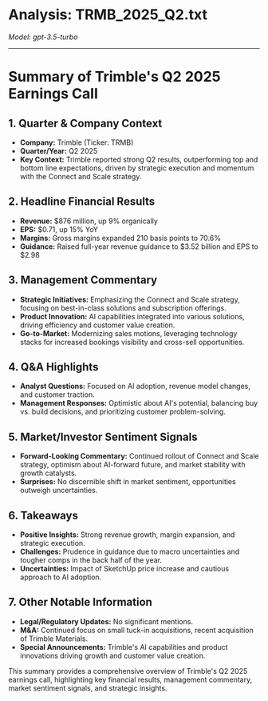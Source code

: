 # Analysis: TRMB_2025_Q2.txt

*Model: gpt-3.5-turbo*

---

# Summary of Trimble's Q2 2025 Earnings Call

## 1. Quarter & Company Context
- **Company:** Trimble (Ticker: TRMB)
- **Quarter/Year:** Q2 2025
- **Key Context:** Trimble reported strong Q2 results, outperforming top and bottom line expectations, driven by strategic execution and momentum with the Connect and Scale strategy.

## 2. Headline Financial Results
- **Revenue:** $876 million, up 9% organically
- **EPS:** $0.71, up 15% YoY
- **Margins:** Gross margins expanded 210 basis points to 70.6%
- **Guidance:** Raised full-year revenue guidance to $3.52 billion and EPS to $2.98

## 3. Management Commentary
- **Strategic Initiatives:** Emphasizing the Connect and Scale strategy, focusing on best-in-class solutions and subscription offerings.
- **Product Innovation:** AI capabilities integrated into various solutions, driving efficiency and customer value creation.
- **Go-to-Market:** Modernizing sales motions, leveraging technology stacks for increased bookings visibility and cross-sell opportunities.

## 4. Q&A Highlights
- **Analyst Questions:** Focused on AI adoption, revenue model changes, and customer traction.
- **Management Responses:** Optimistic about AI's potential, balancing buy vs. build decisions, and prioritizing customer problem-solving.

## 5. Market/Investor Sentiment Signals
- **Forward-Looking Commentary:** Continued rollout of Connect and Scale strategy, optimism about AI-forward future, and market stability with growth catalysts.
- **Surprises:** No discernible shift in market sentiment, opportunities outweigh uncertainties.

## 6. Takeaways
- **Positive Insights:** Strong revenue growth, margin expansion, and strategic execution.
- **Challenges:** Prudence in guidance due to macro uncertainties and tougher comps in the back half of the year.
- **Uncertainties:** Impact of SketchUp price increase and cautious approach to AI adoption.

## 7. Other Notable Information
- **Legal/Regulatory Updates:** No significant mentions.
- **M&A:** Continued focus on small tuck-in acquisitions, recent acquisition of Trimble Materials.
- **Special Announcements:** Trimble's AI capabilities and product innovations driving growth and customer value creation.

This summary provides a comprehensive overview of Trimble's Q2 2025 earnings call, highlighting key financial results, management commentary, market sentiment signals, and strategic insights.